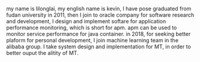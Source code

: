 my name is lilonglai, my english name is kevin, I have pose graduated from fudan university in 2011, then I join to oracle company for software research and development, I design and implement softare for application performance monitoring, which is short for apm. apm can be used to monitor service performance for java container. in 2018, for seeking better plaform for personal development, I join machine learning team in the alibaba group. I take system design and implementation for MT, in order to better ouput the alitity of MT. 